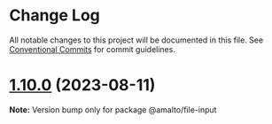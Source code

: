 # Change Log

All notable changes to this project will be documented in this file.
See [Conventional Commits](https://conventionalcommits.org) for commit guidelines.

# [1.10.0](https://github.com/amalto/platform6-ui-components/compare/@amalto/file-input@1.9.89...@amalto/file-input@1.10.0) (2023-08-11)

**Note:** Version bump only for package @amalto/file-input
